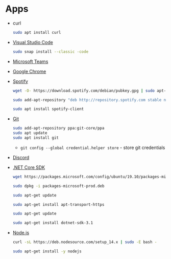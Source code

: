 # Apps

* curl
    ```bash
    sudo apt install curl
    ```
* [Visual Studio Code](https://code.visualstudio.com/docs/setup/linux)

    ```bash
    sudo snap install --classic -code
    ```

* [Microsoft Teams](https://www.microsoft.com/en-us/microsoft-365/microsoft-teams/download-app)

* [Google Chrome](https://www.google.com/chrome/)

* [Spotify](https://www.spotify.com/us/download/linux/)

    ```bash
    wget -O- https://download.spotify.com/debian/pubkey.gpg | sudo apt-key add -

    sudo add-apt-repository "deb http://repository.spotify.com stable non-free"

    sudo apt install spotify-client
    ```

* [Git](https://git-scm.com/download/linux)

    ```bash
    sudo add-apt-repository ppa:git-core/ppa
    sudo apt update
    sudo apt install git
    ```

    * `git config --global credential.helper store` - store git credentials

* [Discord](https://discord.com/download)

* [.NET Core SDK](https://docs.microsoft.com/en-us/dotnet/core/install/linux-package-manager-ubuntu-1910)

    ```bash
    wget https://packages.microsoft.com/config/ubuntu/19.10/packages-microsoft-prod.deb -O packages-microsoft-prod.deb
    
    sudo dpkg -i packages-microsoft-prod.deb

    sudo apt-get update
    
    sudo apt-get install apt-transport-https

    sudo apt-get update

    sudo apt-get install dotnet-sdk-3.1
    ```

* [Node.js](https://github.com/nodesource/distributions/blob/master/README.md#installation-instructions)

    ```bash
    curl -sL https://deb.nodesource.com/setup_14.x | sudo -E bash -

    sudo apt-get install -y nodejs
    ```